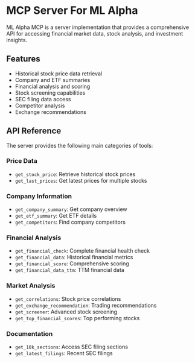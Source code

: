 # MCP Server For ML Alpha

ML Alpha MCP is a server implementation that provides a comprehensive API for accessing financial market data, stock analysis, and investment insights.

## Features

- Historical stock price data retrieval
- Company and ETF summaries
- Financial analysis and scoring
- Stock screening capabilities
- SEC filing data access
- Competitor analysis
- Exchange recommendations

## API Reference

The server provides the following main categories of tools:

### Price Data
- `get_stock_price`: Retrieve historical stock prices
- `get_last_prices`: Get latest prices for multiple stocks

### Company Information
- `get_company_summary`: Get company overview
- `get_etf_summary`: Get ETF details
- `get_competitors`: Find company competitors

### Financial Analysis
- `get_financial_check`: Complete financial health check
- `get_financial_data`: Historical financial metrics
- `get_financial_score`: Comprehensive scoring
- `get_financial_data_ttm`: TTM financial data

### Market Analysis
- `get_correlations`: Stock price correlations
- `get_exchange_recommendation`: Trading recommendations
- `get_screener`: Advanced stock screening
- `get_top_financial_scores`: Top performing stocks

### Documentation
- `get_10k_sections`: Access SEC filing sections
- `get_latest_filings`: Recent SEC filings


